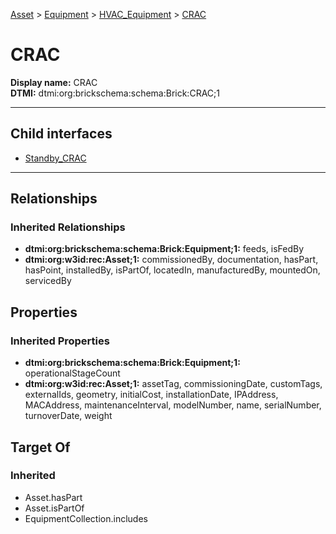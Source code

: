 [Asset](../../../Asset.md) > [Equipment](../../Equipment.md) > [HVAC_Equipment](../HVAC_Equipment.md) > [CRAC](.)
# CRAC

**Display name:** CRAC<br />
**DTMI:** dtmi:org:brickschema:schema:Brick:CRAC;1

---


## Child interfaces
* [Standby_CRAC](Standby_CRAC.md)

---
## Relationships
### Inherited Relationships
* **dtmi:org:brickschema:schema:Brick:Equipment;1:** feeds, isFedBy
* **dtmi:org:w3id:rec:Asset;1:** commissionedBy, documentation, hasPart, hasPoint, installedBy, isPartOf, locatedIn, manufacturedBy, mountedOn, servicedBy
## Properties
### Inherited Properties
* **dtmi:org:brickschema:schema:Brick:Equipment;1:** operationalStageCount
* **dtmi:org:w3id:rec:Asset;1:** assetTag, commissioningDate, customTags, externalIds, geometry, initialCost, installationDate, IPAddress, MACAddress, maintenanceInterval, modelNumber, name, serialNumber, turnoverDate, weight
## Target Of
### Inherited
* Asset.hasPart
* Asset.isPartOf
* EquipmentCollection.includes
